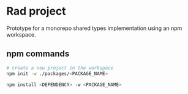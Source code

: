 # Rad project

Prototype for a monorepo shared types implementation using an npm workspace.

## npm commands

```sh
# create a new project in the workspace
npm init -w ./packages/<PACKAGE_NAME>

npm install <DEPENDENCY> -w <PACKAGE_NAME>
```
